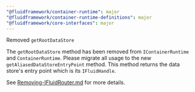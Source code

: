 ```yaml
---
"@fluidframework/container-runtime": major
"@fluidframework/container-runtime-definitions": major
"@fluidframework/core-interfaces": major
---
```


Removed `getRootDataStore`

The `getRootDataStore` method has been removed from `IContainerRuntime` and `ContainerRuntime`. Please migrate all usage to the new `getAliasedDataStoreEntryPoint` method. This method returns the data store's entry point which is its `IFluidHandle`.

See [Removing-IFluidRouter.md](https://github.com/microsoft/FluidFramework/blob/main/packages/common/core-interfaces/Removing-IFluidRouter.md) for more details.
